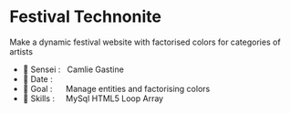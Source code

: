 # Festival Technonite
Make a dynamic festival website with factorised colors for categories of artists<br>

- 🥋 Sensei : &nbsp;                              Camlie Gastine 
- 📅 Date : &nbsp;&nbsp;&nbsp;&nbsp;              
- 🥅 Goal : &nbsp;&nbsp;&nbsp;&nbsp;              Manage entities and factorising colors
- 🔧 Skills : &nbsp;&nbsp;&nbsp;                  MySql HTML5 Loop Array
